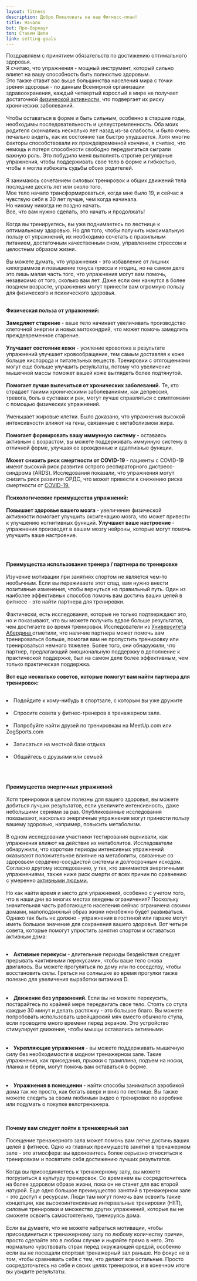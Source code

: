```yaml
---
layout: fitness
description: Добро Пожаловать на наш Фитнесс-план!
title: Начало
but: Пре-Воркаут 
ton: Ставим Цели
link: setting-goals
---
```


 <div class="section">
                        <p class="text-xl font-bold leading-relaxed">
                            Поздравляем с принятием обязательств по достижению оптимального здоровья. <br/> Я считаю, что упражнения - мощный инструмент, который сильно влияет на вашу способность быть полностью здоровым. <br/>Это также ставит вас выше большинства населения мира с точки зрения здоровья - по данным Всемирной организации здравоохранения, каждый четвертый взрослый в мире не получает достаточной <a class="text-blue-600" href="https://www.who.int/news-room/fact-sheets/detail/physical-activity">физической активности,</a>  что подвергает их риску хронических заболеваний.<br/><br/>
        Чтобы оставаться в форме и быть сильным, особенно в старшие годы, необходимы последовательность и целеустремленность. Оба моих родителя скончались несколько лет назад из-за слабости, и было очень печально видеть, как их состояние так быстро ухудшается. Хотя многие факторы способствовали их преждевременной кончине, я считаю, что немощь и потеря способности свободно передвигаться сыграли важную роль. Это побудило меня выполнять строгие регулярные упражнения, чтобы поддерживать свое тело в форме и гибкостью, чтобы я могла избежать судьбы обоих родителей.<br/><br/>    
        Я занимаюсь сочетанием силовых тренировок и общих движений тела последние десять лет или около того.<br/> Мое тело начало трансформироваться, когда мне было 19, и сейчас я чувствую себя в 30 лет лучше, чем когда начинала. <br/> Но никому никогда не поздно начать. <br/> Все, что вам нужно сделать, это начать и продолжать!<br/><br/>
        Когда вы тренируетесь, вы уже поднимаетесь по лестнице к оптимальному здоровью. Но для того, чтобы получить максимальную пользу от упражнений, их необходимо сочетать с правильным питанием, достаточным качественным сном, управлением стрессом и целостным образом жизни.
        <br/><br/>
        Вы можете думать, что упражнения - это избавление от лишних килограммов и повышение тонуса пресса и ягодиц, но на самом деле это лишь малая часть того, что упражнения могут вам помочь, независимо от того, сколько вам лет. Даже если они начнутся в более позднем возрасте, упражнения могут принести вам огромную пользу для физического и психического здоровья.<br/><br/>
        </p>
        <p class="text-xl font-bold">
            <strong class="text-4xl capitalize">Физическая польза от упражнений:</strong>
        <br/><br/>
          <strong>  Замедляет старение </strong>- ваше тело начинает увеличивать производство клеточной энергии и новых митохондрий, что может помочь замедлить преждевременное старение.<br/><br/>
          <strong>   Улучшает состояние кожи</strong>  - усиление кровотока в результате упражнений улучшает кровообращение, тем самым доставляя к коже больше кислорода и питательных веществ. Тренировки с отягощениями могут еще больше улучшить результаты, потому что увеличение мышечной массы поможет вашей коже выглядеть более подтянутой.<br/><br/>
            <strong>Помогает лучше вылечиться от хронических заболеваний.</strong> Те, кто страдает такими хроническими заболеваниями, как депрессия, тревога, боль в суставах и рак, могут лучше справляться с симптомами с помощью физических упражнений.<br/><br/>
            Уменьшает жировые клетки. Было доказано, что упражнения высокой интенсивности влияют на гены, связанные с метаболизмом жира.<br/><br/>
            <strong>  Помогает формировать вашу иммунную систему -</strong> оставаясь активным с возрастом, вы можете поддерживать иммунную систему в отличной форме, улучшая ее врожденные и адаптивные функции.<br/><br/>
        <strong> Может снизить риск смертности от COVID-19 </strong>- пациенты с COVID-19 имеют высокий риск развития острого респираторного дистресс-синдрома (ARDS). Исследования показали, что упражнения могут снизить риск развития ОРДС, что может привести к снижению риска смертности от <a class="text-blue-600" href="https://newsroom.uvahealth.com/2020/04/15/covid-19-exercise-may-help-prevent-deadly-complication/"> COVID-19.</a>
            <br/><br/>
            <strong>Психологические преимущества упражнений:</strong>
        <br/><br/>
        <strong>  Повышает здоровье вашего мозга </strong>- увеличение физической активности помогает улучшить оксигенацию мозга, что может привести к улучшению когнитивных функций.
        <strong>Улучшает ваше настроение </strong>- упражнения производят в вашем мозгу нейроны, которые могут помочь улучшить ваше настроение.</p>
            <br/><br/>
            <p class="text-xl font-bold leading-relaxed">
            <strong class="text-4xl capitalize">Преимущества использования тренера / партнера по тренировке</strong>
        <br/><br/>
        Изучение мотивации при занятиях спортом не является чем-то необычным. Если вы переживаете этот спад, вам нужно внести позитивные изменения, чтобы вернуться на правильный путь. Один из наиболее эффективных способов помочь вам достичь ваших целей в фитнесе - это найти партнера для тренировки.
        <br/><br/>
        Фактически, есть исследования, которые не только подтверждают это, но и показывают, что вы можете получить вдвое больше результатов, чем достигаете во время тренировки. Исследователи из <a class="text-blue-600" href="https://www.abdn.ac.uk/news/10032/?action=news_details&id=10032/"> Университета Абердина </a> отметили, что наличие партнера может помочь вам тренироваться больше, помогая вам не пропустить тренировку или тренироваться немного тяжелее. Более того, они обнаружили, что партнер, предлагающий эмоциональную поддержку в дополнение к практической поддержке, был на самом деле более эффективным, чем только практическая поддержка.
        <br/><br/>
        <strong class="text-4xl capitalize">Вот еще несколько советов, которые помогут вам найти партнера для тренировок: </strong>
        <br/><br/>
        <li class="text-xl font-bold">
            Подойдите к кому-нибудь в спортзале, с которым вы уже дружите<br/><br/>
        </li>
        <li class="text-xl font-bold">
            Спросите совета у фитнес-тренеров в тренажерном зале.<br/><br/></li>
            <li class="text-xl font-bold">Попробуйте найти друзей по тренировкам на MeetUp.com или ZogSports.com</li><br/>
            <li class="text-xl font-bold">Записаться на местной базе отдыха</li><br/>
            <li class="text-xl font-bold"> Общайтесь с друзьями или семьей</li><br/><br/><br/>
            </p>
            <p class="text-xl font-bold leading-relaxed">
                <strong class="text-4xl capitalize">
            Преимущества энергичных упражнений </strong>
            <br/>
            <br/>
        Хотя тренировки в целом полезны для вашего здоровья, вы можете добиться лучших результатов, если увеличите интенсивность, даже небольшими сериями за раз. Опубликованные исследования показывают, насколько энергичные упражнения могут принести пользу вашему здоровью, например, повысить метаболизм.
        <br/><br/>
        В одном исследовании участники тестирования оценивали, как упражнения влияют на действие их метаболитов. Исследователи обнаружили, что короткие периоды интенсивных упражнений оказывают положительное влияние на метаболиты, связанные со здоровьем сердечно-сосудистой системы и долгосрочным исходом. Согласно другому исследованию, у тех, кто занимается энергичными упражнениями, также ниже риск смерти от всех причин по сравнению с умеренно <a class="text-blue-600" href="https://jamanetwork.com/journals/jamainternalmedicine/article-abstract/2772939"> активными людьми.</a>
        <br/><br/>
        Но как найти время и место для упражнений, особенно с учетом того, что в наши дни во многих местах введены ограничения? Поскольку значительная часть работающего населения сейчас ограничена своими домами, малоподвижный образ жизни неизбежно будет развиваться. Однако так быть не должно - упражнения в гостиной или гараже могут иметь большое значение для сохранения вашего здоровья. Вот четыре совета, которые помогут упростить занятия спортом и оставаться активным дома:
        <br/><br/>
        <li class="text-xl font-bold"> <strong class="text-4xl capitalize">Активные перекусы </strong>- длительные периоды бездействия следует прерывать «активными перекусами», чтобы ваше тело снова двигалось. Вы можете прогуляться по дому или по соседству, чтобы восстановить силы. Греться на солнышке во время прогулки также полезно для увеличения выработки витамина D.</li><br/><br/>
            <li class="text-xl font-bold"> <strong class="text-4xl capitalize"> Движение без упражнений.  </strong> Если вы не можете перекусить, постарайтесь по крайней мере передвигать свое тело. Стоять со стула каждые 30 минут и делать растяжку - это большое благо. Вы можете попробовать использовать швейцарский мяч вместо обычного стула, если проводите много времени перед экраном. Это устройство стимулирует движение, чтобы мышцы оставались активными.
            </li> <br/><br/>
            <li class="text-xl font-bold"> <strong class="text-4xl capitalize"> 
            Укрепляющие упражнения </strong> - вы можете поддерживать мышечную силу без необходимости в модном тренажерном зале. Такие упражнения, как приседания, прыжки с трамплина, подъем на носки, планка и бёрпи, могут помочь вам оставаться в форме.
        </li>    <br/><br/>
            <li class="text-xl font-bold"> <strong class="text-4xl capitalize"> 
            Упражнения в помещении  </strong>- найти способы заниматься аэробикой дома так же просто, как бегать вверх и вниз по лестнице. Вы также можете следить за своим любимым видео о тренировке по аэробике или подумать о покупке велотренажера.</li> 
            <br/><br/>
            <p class="text-xl font-bold leading-relaxed">
            <strong class="text-4xl capitalize">
                Почему вам следует пойти в тренажерный зал
        </strong><br/><br/>
        Посещение тренажерного зала может помочь вам легче достичь ваших целей в фитнесе. Одно из главных преимуществ занятий в тренажерном зале - это атмосфера: вы вдохновитесь более серьезно относиться к тренировкам и посвятите себя достижению лучших результатов.
        <br/><br/>
        Когда вы присоединяетесь к тренажерному залу, вы можете погрузиться в культуру тренировок. Со временем вы сосредоточитесь на более здоровом образе жизни, пока он не станет для вас второй натурой. Еще одно большое преимущество занятий в тренажерном зале - это доступ к ресурсам. Люди там могут помочь вам освоить такие концепции, как высокоинтенсивные интервальные тренировки (HIIT), силовые тренировки и множество других упражнений, которые вы не сможете освоить самостоятельно, тренируясь дома.
        <br/><br/>
        Если вы думаете, что не можете набраться мотивации, чтобы присоединиться к тренажерному залу по любому количеству причин, просто сделайте это в любом случае и ныряйте прямо в него. Это нормально чувствовать страх перед окружающей средой, особенно если вы не посещали спортзал тренажерный зал раньше. Но фокус не в том, чтобы сравнивать себя с тем, что делают все остальные. Просто сосредоточьтесь на себе и своих целях тренировки, и в конечном итоге вы увидите результаты.
        <br/><br/>
        </p>